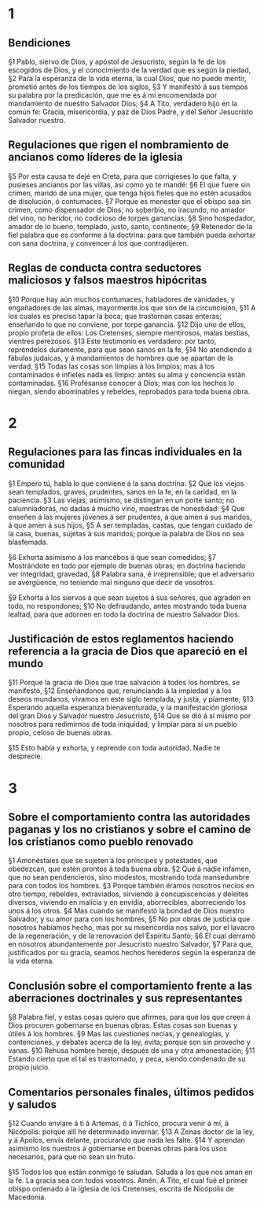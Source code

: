 # 1 
## Bendiciones
§1 Pablo, siervo de Dios, y apóstol de Jesucristo, según la fe de los escogidos de Dios, y el conocimiento de la verdad que es según la piedad, §2 Para la esperanza de la vida eterna, la cual Dios, que no puede mentir, prometió antes de los tiempos de los siglos, §3 Y manifestó á sus tiempos su palabra por la predicación, que me es á mí encomendada por mandamiento de nuestro Salvador Dios; §4 A Tito, verdadero hijo en la común fe: Gracia, misericordia, y paz de Dios Padre, y del Señor Jesucristo Salvador nuestro.

## Regulaciones que rigen el nombramiento de ancianos como líderes de la iglesia
§5 Por esta causa te dejé en Creta, para que corrigieses lo que falta, y pusieses ancianos por las villas, así como yo te mandé: §6 El que fuere sin crimen, marido de una mujer, que tenga hijos fieles que no estén acusados de disolución, ó contumaces. §7 Porque es menester que el obispo sea sin crimen, como dispensador de Dios; no soberbio, no iracundo, no amador del vino, no heridor, no codicioso de torpes ganancias; §8 Sino hospedador, amador de lo bueno, templado, justo, santo, continente; §9 Retenedor de la fiel palabra que es conforme á la doctrina: para que también pueda exhortar con sana doctrina, y convencer á los que contradijeren.

## Reglas de conducta contra seductores maliciosos y falsos maestros hipócritas
§10 Porque hay aún muchos contumaces, habladores de vanidades, y engañadores de las almas, mayormente los que son de la circuncisión, §11 A los cuales es preciso tapar la boca; que trastornan casas enteras; enseñando lo que no conviene, por torpe ganancia. §12 Dijo uno de ellos, propio profeta de ellos: Los Cretenses, siempre mentirosos, malas bestias, vientres perezosos. §13 Este testimonio es verdadero: por tanto, repréndelos duramente, para que sean sanos en la fe, §14 No atendiendo á fábulas judaicas, y á mandamientos de hombres que se apartan de la verdad. §15 Todas las cosas son limpias á los limpios; mas á los contaminados é infieles nada es limpio: antes su alma y conciencia están contaminadas. §16 Profésanse conocer á Dios; mas con los hechos lo niegan, siendo abominables y rebeldes, reprobados para toda buena obra. 

# 2 
## Regulaciones para las fincas individuales en la comunidad
§1 Empero tú, habla lo que conviene á la sana doctrina: §2 Que los viejos sean templados, graves, prudentes, sanos en la fe, en la caridad, en la paciencia. §3 Las viejas, asimismo, se distingan en un porte santo; no calumniadoras, no dadas á mucho vino, maestras de honestidad: §4 Que enseñen á las mujeres jóvenes á ser prudentes, á que amen á sus maridos, á que amen á sus hijos, §5 A ser templadas, castas, que tengan cuidado de la casa, buenas, sujetas á sus maridos; porque la palabra de Dios no sea blasfemada.

§6 Exhorta asimismo á los mancebos á que sean comedidos; §7 Mostrándote en todo por ejemplo de buenas obras; en doctrina haciendo ver integridad, gravedad, §8 Palabra sana, é irreprensible; que el adversario se avergüence, no teniendo mal ninguno que decir de vosotros.

§9 Exhorta á los siervos á que sean sujetos á sus señores, que agraden en todo, no respondones; §10 No defraudando, antes mostrando toda buena lealtad, para que adornen en todo la doctrina de nuestro Salvador Dios.

## Justificación de estos reglamentos haciendo referencia a la gracia de Dios que apareció en el mundo
§11 Porque la gracia de Dios que trae salvación á todos los hombres, se manifestó, §12 Enseñándonos que, renunciando á la impiedad y á los deseos mundanos, vivamos en este siglo templada, y justa, y píamente, §13 Esperando aquella esperanza bienaventurada, y la manifestación gloriosa del gran Dios y Salvador nuestro Jesucristo, §14 Que se dió á sí mismo por nosotros para redimirnos de toda iniquidad, y limpiar para sí un pueblo propio, celoso de buenas obras.

§15 Esto habla y exhorta, y reprende con toda autoridad. Nadie te desprecie. 

# 3 
## Sobre el comportamiento contra las autoridades paganas y los no cristianos y sobre el camino de los cristianos como pueblo renovado
§1 Amonéstales que se sujeten á los príncipes y potestades, que obedezcan, que estén prontos á toda buena obra. §2 Que á nadie infamen, que no sean pendencieros, sino modestos, mostrando toda mansedumbre para con todos los hombres. §3 Porque también éramos nosotros necios en otro tiempo, rebeldes, extraviados, sirviendo á concupiscencias y deleites diversos, viviendo en malicia y en envidia, aborrecibles, aborreciendo los unos á los otros. §4 Mas cuando se manifestó la bondad de Dios nuestro Salvador, y su amor para con los hombres, §5 No por obras de justicia que nosotros habíamos hecho, mas por su misericordia nos salvó, por el lavacro de la regeneración, y de la renovación del Espíritu Santo; §6 El cual derramó en nosotros abundantemente por Jesucristo nuestro Salvador, §7 Para que, justificados por su gracia, seamos hechos herederos según la esperanza de la vida eterna.

## Conclusión sobre el comportamiento frente a las aberraciones doctrinales y sus representantes
§8 Palabra fiel, y estas cosas quiero que afirmes, para que los que creen á Dios procuren gobernarse en buenas obras. Estas cosas son buenas y útiles á los hombres. §9 Mas las cuestiones necias, y genealogías, y contenciones, y debates acerca de la ley, evita; porque son sin provecho y vanas. §10 Rehusa hombre hereje, después de una y otra amonestación; §11 Estando cierto que el tal es trastornado, y peca, siendo condenado de su propio juicio.

## Comentarios personales finales, últimos pedidos y saludos
§12 Cuando enviare á ti á Artemas, ó á Tichîco, procura venir á mí, á Nicópolis: porque allí he determinado invernar. §13 A Zenas doctor de la ley, y á Apolos, envía delante, procurando que nada les falte. §14 Y aprendan asimismo los nuestros á gobernarse en buenas obras para los usos necesarios, para que no sean sin fruto.

§15 Todos los que están conmigo te saludan. Saluda á los que nos aman en la fe. La gracia sea con todos vosotros. Amén. A Tito, el cual fué el primer obispo ordenado á la iglesia de los Cretenses, escrita de Nicópolis de Macedonia. 